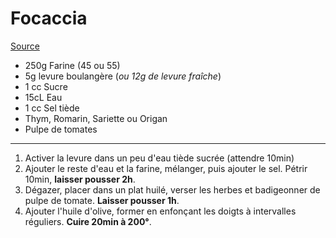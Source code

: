 # Focaccia

[Source](https://cuisine.journaldesfemmes.fr/recette/349197-focaccia)

- 250g Farine (45 ou 55)
- 5g levure boulangère (*ou 12g de levure fraîche*)
- 1 cc Sucre
- 15cL Eau
- 1 cc Sel tiède
- Thym, Romarin, Sariette ou Origan
- Pulpe de tomates

---

1. Activer la levure dans un peu d'eau tiède sucrée (attendre 10min)
2. Ajouter le reste d'eau et la farine, mélanger, puis ajouter le sel. Pétrir 10min, **laisser pousser 2h**.
3. Dégazer, placer dans un plat huilé, verser les herbes et badigeonner de pulpe de tomate. **Laisser pousser 1h**.
4. Ajouter l'huile d'olive, former en enfonçant les doigts à intervalles réguliers. **Cuire 20min à 200°**.
